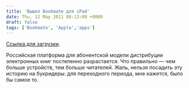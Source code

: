 ```yaml
---
title: 'Вышел Bookmate для iPad'
date: Thu, 12 May 2011 08:13:09 +0000
draft: false
tags: ['Bookmate', 'Apple','apps']
---
```


[Ссылка для загрузки](http://itunes.apple.com/ru/app/bookmate/id386177450?mt=8).

Российская платформа для абонентской модели дистрибуции электронных книг постепенно разрастается. Что правильно — чем больше устройств, тем больше читателей. Жаль, нельзя посадить эту историю на букридеры: для переходного периода, мне кажется, было бы самое то.